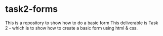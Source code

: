 # task2-forms
This is a repository to show how to do a basic form
This deliverable is Task 2 - which is to show how to create a basic form using html & css.
